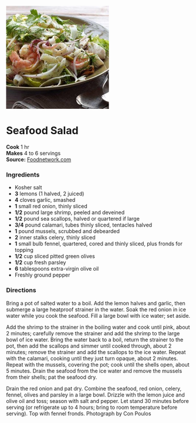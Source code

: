 [![](/images/8f251aa0-e687-4689-8494-45795f319ddb.jpg)](http://food.fnr.sndimg.com/content/dam/images/food/fullset/2013/4/5/4/FNM_050113-Seafood-Salad-Recipe_s4x3.jpg.rend.hgtvcom.616.462.jpeg)

#  Seafood Salad

**Cook** 1 hr  
**Makes** 4 to 6 servings  
**Source:** [Foodnetwork.com](http://www.foodnetwork.com/recipes/food-network-kitchen/seafood-salad-recipe2-2112678)

###  Ingredients

  * Kosher salt
  *   **3** lemons (1 halved, 2 juiced)
  *   **4** cloves garlic, smashed
  *   **1** small red onion, thinly sliced
  *   **1/2** pound large shrimp, peeled and deveined
  *   **1/2** pound sea scallops, halved or quartered if large
  *   **3/4** pound calamari, tubes thinly sliced, tentacles halved
  *   **1** pound mussels, scrubbed and debearded
  *   **2** inner stalks celery, thinly sliced
  *   **1** small bulb fennel, quartered, cored and thinly sliced, plus fronds for topping
  *   **1/2** cup sliced pitted green olives
  *   **1/2** cup fresh parsley
  *   **6** tablespoons extra-virgin olive oil
  * Freshly ground pepper

###  Directions

Bring a pot of salted water to a boil. Add the lemon halves and garlic, then
submerge a large heatproof strainer in the water. Soak the red onion in ice
water while you cook the seafood. Fill a large bowl with ice water; set aside.

Add the shrimp to the strainer in the boiling water and cook until pink, about
2 minutes; carefully remove the strainer and add the shrimp to the large bowl
of ice water. Bring the water back to a boil, return the strainer to the pot,
then add the scallops and simmer until cooked through, about 2 minutes; remove
the strainer and add the scallops to the ice water. Repeat with the calamari,
cooking until they just turn opaque, about 2 minutes. Repeat with the mussels,
covering the pot; cook until the shells open, about 5 minutes. Drain the
seafood from the ice water and remove the mussels from their shells; pat the
seafood dry.

Drain the red onion and pat dry. Combine the seafood, red onion, celery,
fennel, olives and parsley in a large bowl. Drizzle with the lemon juice and
olive oil and toss; season with salt and pepper. Let stand 30 minutes before
serving (or refrigerate up to 4 hours; bring to room temperature before
serving). Top with fennel fronds. Photograph by Con Poulos

